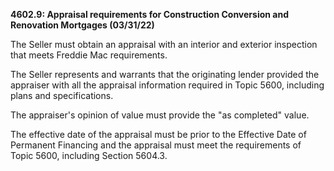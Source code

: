 **4602.9: Appraisal requirements for Construction Conversion and
Renovation Mortgages (03/31/22)**

The Seller must obtain an appraisal with an interior and exterior
inspection that meets Freddie Mac requirements.

The Seller represents and warrants that the originating lender provided
the appraiser with all the appraisal information required in Topic 5600,
including plans and specifications.

The appraiser's opinion of value must provide the "as completed" value.

The effective date of the appraisal must be prior to the Effective Date
of Permanent Financing and the appraisal must meet the requirements of
Topic 5600, including Section 5604.3.